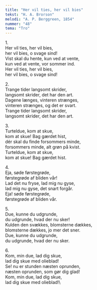 ```yaml
---
title: "Her vil ties, her vil bies"
tekst: "H. A. Brorson"
melodi: "A. P. Berggreen, 1854"
nummer: "48"
tema: "Tro"
---
```

1\.\
Her vil ties, her vil bies,\
her vil bies, o svage sind!\
Vist skal du hente, kun ved at vente,\
kun ved at vente, vor sommer ind.\
Her vil ties, her vil bies,\
her vil bies, o svage sind!

2\.\
Trange tider langsomt skrider,\
langsomt skrider, det har den art.\
Dagene længes, vinteren strænges,\
vinteren strænges, og det er svart.\
Trange tider langsomt skrider,\
langsomt skrider, det har den art.

3\.\
Turteldue, kom at skue,\
kom at skue! Bag gærdet hist,\
dér skal du finde forsommers minde,\
forsommers minde, alt grøn på kvist.\
Turteldue, kom at skue,\
kom at skue! Bag gærdet hist.

4\.\
Eja, søde førstegrøde,\
førstegrøde af bliden vår!\
Lad det nu fryse, lad mig nu gyse,\
lad mig nu gyse, det snart forgår.\
Eja! søde førstegrøde,\
førstegrøde af bliden vår.

5\.\
Due, kunne du udgrunde,\
du udgrunde, hvad der nu sker!\
Kulden den svækkes, blomsterne dækkes,\
blomsterne dækkes, jo mer det sner.\
Due, kunne du udgrunde,\
du udgrunde, hvad der nu sker.

6\.\
Kom, min due, lad dig skue,\
lad dig skue med olieblad!\
Se! nu er stunden næsten oprunden,\
næsten oprunden, som gør dig glad!\
Kom, min due, lad dig skue,\
lad dig skue med olieblad!\
